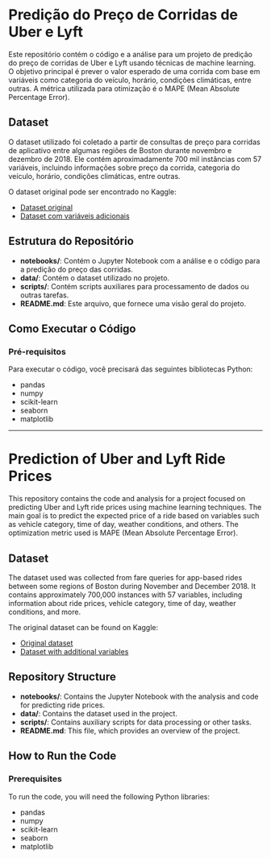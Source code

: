 # Predição do Preço de Corridas de Uber e Lyft 

Este repositório contém o código e a análise para um projeto de predição do preço de corridas de Uber e Lyft usando técnicas de machine learning. O objetivo principal é prever o valor esperado de uma corrida com base em variáveis como categoria do veículo, horário, condições climáticas, entre outras. A métrica utilizada para otimização é o MAPE (Mean Absolute Percentage Error).

## Dataset

O dataset utilizado foi coletado a partir de consultas de preço para corridas de aplicativo entre algumas regiões de Boston durante novembro e dezembro de 2018. Ele contém aproximadamente 700 mil instâncias com 57 variáveis, incluindo informações sobre preço da corrida, categoria do veículo, horário, condições climáticas, entre outras.

O dataset original pode ser encontrado no Kaggle:
- [Dataset original](https://www.kaggle.com/raviilmunde/uber-lyft-cab-prices)
- [Dataset com variáveis adicionais](https://www.kaggle.com/brdmachado/uber-lyft-boston)

## Estrutura do Repositório

- **notebooks/**: Contém o Jupyter Notebook com a análise e o código para a predição do preço das corridas.
- **data/**: Contém o dataset utilizado no projeto.
- **scripts/**: Contém scripts auxiliares para processamento de dados ou outras tarefas.
- **README.md**: Este arquivo, que fornece uma visão geral do projeto.

## Como Executar o Código

### Pré-requisitos

Para executar o código, você precisará das seguintes bibliotecas Python:

- pandas
- numpy
- scikit-learn
- seaborn
- matplotlib

---

# Prediction of Uber and Lyft Ride Prices

This repository contains the code and analysis for a project focused on predicting Uber and Lyft ride prices using machine learning techniques. The main goal is to predict the expected price of a ride based on variables such as vehicle category, time of day, weather conditions, and others. The optimization metric used is MAPE (Mean Absolute Percentage Error).

## Dataset

The dataset used was collected from fare queries for app-based rides between some regions of Boston during November and December 2018. It contains approximately 700,000 instances with 57 variables, including information about ride prices, vehicle category, time of day, weather conditions, and more.

The original dataset can be found on Kaggle:
- [Original dataset](https://www.kaggle.com/raviilmunde/uber-lyft-cab-prices)
- [Dataset with additional variables](https://www.kaggle.com/brdmachado/uber-lyft-boston)

## Repository Structure

- **notebooks/**: Contains the Jupyter Notebook with the analysis and code for predicting ride prices.
- **data/**: Contains the dataset used in the project.
- **scripts/**: Contains auxiliary scripts for data processing or other tasks.
- **README.md**: This file, which provides an overview of the project.

## How to Run the Code

### Prerequisites

To run the code, you will need the following Python libraries:

- pandas
- numpy
- scikit-learn
- seaborn
- matplotlib
